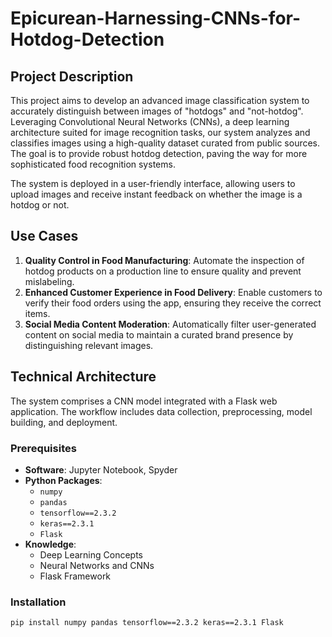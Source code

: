 # Epicurean-Harnessing-CNNs-for-Hotdog-Detection

## Project Description
This project aims to develop an advanced image classification system to accurately distinguish between images of "hotdogs" and "not-hotdog". Leveraging Convolutional Neural Networks (CNNs), a deep learning architecture suited for image recognition tasks, our system analyzes and classifies images using a high-quality dataset curated from public sources. The goal is to provide robust hotdog detection, paving the way for more sophisticated food recognition systems.

The system is deployed in a user-friendly interface, allowing users to upload images and receive instant feedback on whether the image is a hotdog or not.

## Use Cases
1. **Quality Control in Food Manufacturing**: Automate the inspection of hotdog products on a production line to ensure quality and prevent mislabeling.
2. **Enhanced Customer Experience in Food Delivery**: Enable customers to verify their food orders using the app, ensuring they receive the correct items.
3. **Social Media Content Moderation**: Automatically filter user-generated content on social media to maintain a curated brand presence by distinguishing relevant images.

## Technical Architecture
The system comprises a CNN model integrated with a Flask web application. The workflow includes data collection, preprocessing, model building, and deployment.

### Prerequisites
- **Software**: Jupyter Notebook, Spyder
- **Python Packages**:
  - `numpy`
  - `pandas`
  - `tensorflow==2.3.2`
  - `keras==2.3.1`
  - `Flask`
- **Knowledge**:
  - Deep Learning Concepts
  - Neural Networks and CNNs
  - Flask Framework

### Installation
```bash
pip install numpy pandas tensorflow==2.3.2 keras==2.3.1 Flask
